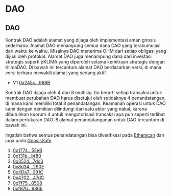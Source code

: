 # DAO

## DAO

Kontrak DAO adalah alamat yang dijaga oleh implementasi aman gnosis sederhana. Alamat DAO menampung semua dana DAO yang terakumulasi dari waktu ke waktu. Misalnya DAO menerima OHM dari setiap obligasi yang dijual oleh protokol. Alamat DAO juga menampung dana dari investasi strategis seperti pKLIMA yang diperoleh selama kemitraan strategis dengan KlimaDAO. Di bawah ini tercantum alamat DAO berdasarkan versi, di mana versi terbaru mewakili alamat yang sedang aktif.

* V1 [0x245c...988B](https://etherscan.io/address/0x245cc372C84B3645Bf0Ffe6538620B04a217988B)

Kontrak DAO dijaga oleh 4 dari 8 multisig. Itu berarti setiap transaksi untuk membuat perubahan DAO harus disetujui oleh setidaknya 4 penandatangan, di mana kami memiliki total 8 penandatangan. Keamanan operasi untuk DAO kami dengan demikian dilindungi dari satu aktor yang nakal, karena dibutuhkan kuorum 4 untuk mengotorisasi transaksi apa pun seperti terlibat dalam pertukaran DAO. 8 alamat penandatanganan untuk DAO tercantum di bawah ini.

Ingatlah bahwa semua penandatangan bisa diverifikasi pada [Etherscan](https://etherscan.io/address/0x245cc372C84B3645Bf0Ffe6538620B04a217988B#readProxyContract) dan juga pada [GnosisSafe](https://gnosis-safe.io/app/#/safes/0x245cc372C84B3645Bf0Ffe6538620B04a217988B/settings/owners).

1. [0x1774...55eB](https://etherscan.io/address/0x1774B6106d7E969d467396a5e90089FeaD6E55eB)
2. [0x131b...bf80](https://etherscan.io/address/0x131bd1A2827ccEb2945B2e3B91Ee1Bf736cCbf80)
3. [0x3524...7dd3](https://etherscan.io/address/0x3524c03D39A13D51485419A17586286A6b617dd3)
4. [0x8d34...290E](https://etherscan.io/address/0x8d34EA6fb1Ed6B60F94ac6CD01dD1181ef12290E)
5. [0x4Da7...091C](https://etherscan.io/address/0x4Da7EB21fd6c918b57f61B15109133C069FA091C)
6. [0x4702...47dC](https://etherscan.io/address/0x4702D39c499236A43654c54783c3f24830E247dC)
7. [0x7f75...8508](https://etherscan.io/address/0x7f7500fe67f6992549376Ed9c89360a236468508)
8. [0xf976...936b](https://etherscan.io/address/0xf97664376416E9379f2354DB444BFE3f00B6936b)

